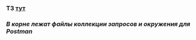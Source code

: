 ### ТЗ [тут](https://cloud.mail.ru/public/v5fZ/H5ppcvcCp/%5BMoresliv.com%5D%20Spring%20ORM%20%D0%B8%20%D1%80%D0%B0%D0%B1%D0%BE%D1%82%D0%B0%20%D0%BD%D0%B0%20%D1%81%D0%B5%D1%80%D0%B2%D0%B5%D1%80%D0%B5/%5BMoresliv.com%5D%208.%D0%A4%D0%B8%D0%BD%D0%B0%D0%BB%D1%8C%D0%BD%D1%8B%D0%B9%20%D0%BF%D1%80%D0%BE%D0%B5%D0%BA%D1%82%20%D1%81%D0%BF%D1%80%D0%B8%D0%BD%D1%82%D0%B0%2014/%5BMoresliv.com%5D%208.%D0%A4%D0%B8%D0%BD%D0%B0%D0%BB%D1%8C%D0%BD%D1%8B%D0%B9%20%D0%BF%D1%80%D0%BE%D0%B5%D0%BA%D1%82%20%D1%81%D0%BF%D1%80%D0%B8%D0%BD%D1%82%D0%B0%2014.jpg)

### *В корне лежат файлы коллекции запросов и окружения для Postman*